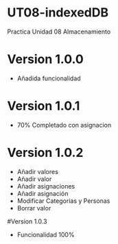 # UT08-indexedDB
Practica Unidad 08 Almacenamiento

 # Version 1.0.0
  - Añadida funcionalidad

 # Version 1.0.1
  - 70% Completado con asignacion
  
 # Version 1.0.2
  - Añadir valores
  - Añadir valor
  - Añadir asignaciones
  - Añadir asignación
  - Modificar Categorias y Personas
  - Borrar valor

  #Version 1.0.3
  - Funcionalidad 100%
  